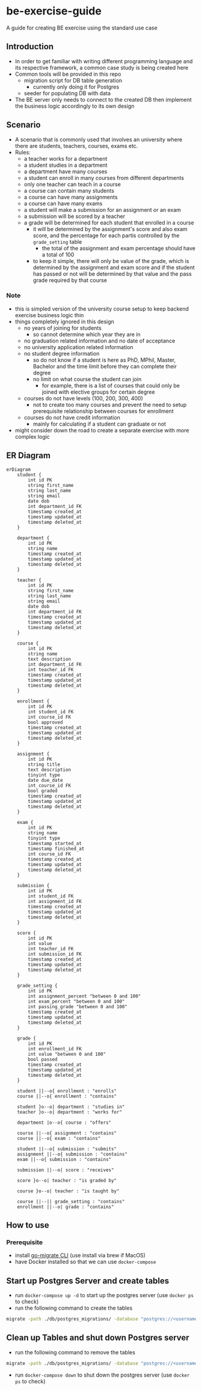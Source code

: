 # be-exercise-guide
A guide for creating BE exercise using the standard use case

## Introduction
* In order to get familiar with writing different programming language and its respective framework, a common case study is being created here
* Common tools will be provided in this repo
    * migration script for DB table generation
        * currently only doing it for Postgres
    * seeder for populating DB with data
* The BE server only needs to connect to the created DB then implement the business logic accordingly to its own design

## Scenario
* A scenario that is commonly used that involves an university where there are students, teachers, courses, exams etc.
* Rules:
    * a teacher works for a department
    * a student studies in a department
    * a department have many courses
    * a student can enroll in many courses from different departments
    * only one teacher can teach in a course
    * a course can contain many students
    * a course can have many assignments
    * a course can have many exams
    * a student will make a submission for an assignment or an exam
    * a submission will be scored by a teacher
    * a grade will be determined for each student that enrolled in a course
        * it will be determined by the assignment's score and also exam score, and the percentage for each partis controlled by the `grade_setting` table
            * the total of the assignment and exam percentage should have a total of 100
        * to keep it simple, there will only be value of the grade, which is determined by the assignment and exam score and if the student has passed or not will be determined by that value and the pass grade required by that course

### Note
* this is simpled version of the university course setup to keep backend exercise business logic thin
* things completely ignored in this design
    * no years of joining for students
        * so cannot determine which year they are in
    * no graduation related information and no date of acceptance
    * no university application related information
    * no student degree information
        * so do not know if a student is here as  PhD, MPhil, Master, Bachelor and the time limit before they can complete their degree
        * no limit on what course the student can join
            * for example, there is a list of courses that could only be joined with elective groups for certain degree
    * courses do not have levels (100, 200, 300, 400)
        * not to create too many courses and prevent the need to setup prerequisite relationship between courses for enrollment
    * courses do not have credit information
        * mainly for calculating if a student can graduate or not
* might consider down the road to create a separate exercise with more complex logic

## ER Diagram
```mermaid
erDiagram
    student {
        int id PK
        string first_name
        string last_name
        string email
        date dob 
        int department_id FK
        timestamp created_at
        timestamp updated_at
        timestamp deleted_at
    }
    
    department {
        int id PK
        string name
        timestamp created_at
        timestamp updated_at
        timestamp deleted_at
    }
    
    teacher {
        int id PK
        string first_name
        string last_name
        string email
        date dob 
        int department_id FK
        timestamp created_at
        timestamp updated_at
        timestamp deleted_at
    }
    
    course {
        int id PK
        string name
        text description
        int department_id FK
        int teacher_id FK
        timestamp created_at
        timestamp updated_at
        timestamp deleted_at
    }

    enrollment {
        int id PK
        int student_id FK
        int course_id FK
        bool approved
        timestamp created_at
        timestamp updated_at
        timestamp deleted_at
    }
    
    assignment {
        int id PK
        string title
        text description
        tinyint type
        date due_date
        int course_id FK
        bool graded
        timestamp created_at
        timestamp updated_at
        timestamp deleted_at
    }

    exam {
        int id PK
        string name
        tinyint type
        timestamp started_at
        timestamp finished_at
        int course_id FK
        timestamp created_at
        timestamp updated_at
        timestamp deleted_at
    }

    submission {
        int id PK
        int student_id FK
        int assignment_id FK
        timestamp created_at
        timestamp updated_at
        timestamp deleted_at
    }

    score {
        int id PK
        int value
        int teacher_id FK
        int submission_id FK
        timestamp created_at
        timestamp updated_at
        timestamp deleted_at
    }

    grade_setting {
        int id PK
        int assignment_percent "between 0 and 100"
        int exam_percent "between 0 and 100"
        int passing_grade "between 0 and 100"
        timestamp created_at
        timestamp updated_at
        timestamp deleted_at
    }

    grade {
        int id PK
        int enrollment_id FK
        int value "between 0 and 100"
        bool passed
        timestamp created_at
        timestamp updated_at
        timestamp deleted_at
    }
    
    student ||--o{ enrollment : "enrolls"
    course ||--o{ enrollment : "contains"
    
    student }o--o| department : "studies in"
    teacher }o--o| department : "works for"
    
    department |o--o{ course : "offers"
    
    course ||--o{ assignment : "contains"
    course ||--o{ exam : "contains"

    student ||--o{ submission : "submits"
    assignment ||--o{ submission : "contains"
    exam ||--o{ submission : "contains"
    
    submission ||--o| score : "receives"
    
    score }o--o| teacher : "is graded by"
    
    course }o--o| teacher : "is taught by"

    course ||--|| grade_setting : "contains"
    enrollment ||--o| grade : "contains"
```

## How to use
### Prerequisite
* install [go-migrate CLI](https://github.com/golang-migrate/migrate) (use install via brew if MacOS)
* have Docker installed so that we can use `docker-compose`

## Start up Postgres Server and create tables
* run `docker-compose up -d` to start up the postgres server (use `docker ps` to check)
* run the following command to create the tables
```bash
migrate -path ./db/postgres_migrations/ -database "postgres://<username>:<password>@<domain>:<port>/<DB_name>>?sslmode=disable" up
```

## Clean up Tables and shut down Postgres server
* run the following command to remove the tables
```bash
migrate -path ./db/postgres_migrations/ -database "postgres://<username>:<password>@<domain>:<port>/<DB_name>>?sslmode=disable" down
```
* run `docker-compose down` to shut down the postgres server (use `docker ps` to check)